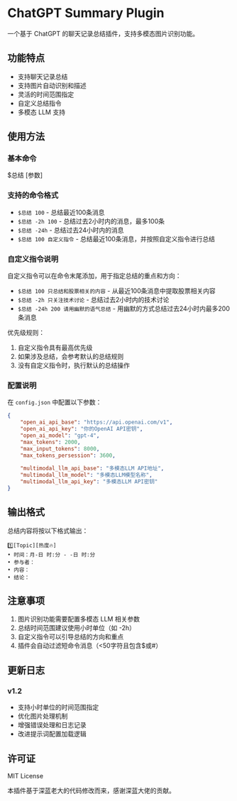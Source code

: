 # ChatGPT Summary Plugin

一个基于 ChatGPT 的聊天记录总结插件，支持多模态图片识别功能。

## 功能特点

- 支持聊天记录总结
- 支持图片自动识别和描述
- 灵活的时间范围指定
- 自定义总结指令
- 多模态 LLM 支持

## 使用方法

### 基本命令

$总结 [参数]

### 支持的命令格式

- `$总结 100` - 总结最近100条消息
- `$总结 -2h 100` - 总结过去2小时内的消息，最多100条
- `$总结 -24h` - 总结过去24小时内的消息
- `$总结 100 自定义指令` - 总结最近100条消息，并按照自定义指令进行总结

### 自定义指令说明

自定义指令可以在命令末尾添加，用于指定总结的重点和方向：

- `$总结 100 只总结和股票相关的内容` - 从最近100条消息中提取股票相关内容
- `$总结 -2h 只关注技术讨论` - 总结过去2小时内的技术讨论
- `$总结 -24h 200 请用幽默的语气总结` - 用幽默的方式总结过去24小时内最多200条消息

优先级规则：
1. 自定义指令具有最高优先级
2. 如果涉及总结，会参考默认的总结规则
3. 没有自定义指令时，执行默认的总结操作

### 配置说明

在 `config.json` 中配置以下参数：

```json
{
    "open_ai_api_base": "https://api.openai.com/v1",
    "open_ai_api_key": "你的OpenAI API密钥",
    "open_ai_model": "gpt-4",
    "max_tokens": 2000,
    "max_input_tokens": 8000,
    "max_tokens_persession": 3600,
    
    "multimodal_llm_api_base": "多模态LLM API地址",
    "multimodal_llm_model": "多模态LLM模型名称",
    "multimodal_llm_api_key": "多模态LLM API密钥"
}
```

## 输出格式

总结内容将按以下格式输出：

```
1️⃣[Topic][热度🔥]
• 时间：月-日 时:分 - -日 时:分
• 参与者：
• 内容：
• 结论：
```

## 注意事项

1. 图片识别功能需要配置多模态 LLM 相关参数
2. 总结时间范围建议使用小时单位（如 -2h）
3. 自定义指令可以引导总结的方向和重点
4. 插件会自动过滤短命令消息（<50字符且包含$或#）

## 更新日志

### v1.2
- 支持小时单位的时间范围指定
- 优化图片处理机制
- 增强错误处理和日志记录
- 改进提示词配置加载逻辑

## 许可证

MIT License

本插件基于深蓝老大的代码修改而来，感谢深蓝大佬的贡献。
